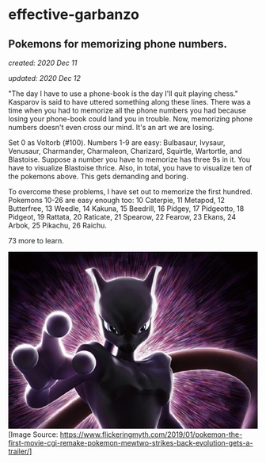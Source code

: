 # effective-garbanzo
## Pokemons for memorizing phone numbers. 
*created: 2020 Dec 11*

*updated: 2020 Dec 12*

"The day I have to use a phone-book is the day I'll quit playing chess." Kasparov is said to have uttered something along these lines. There was a time when you had to memorize all the phone numbers you had because losing your phone-book could land you in trouble. Now, memorizing phone numbers doesn't even cross our mind. It's an art we are losing. 

Set 0 as Voltorb (#100). Numbers 1-9 are easy: Bulbasaur, Ivysaur, Venusaur, Charmander, Charmaleon, Charizard, Squirtle, Wartortle, and Blastoise. Suppose a number you have to memorize has three 9s in it. You have to visualize Blastoise thrice. Also, in total, you have to visualize ten of the pokemons above. This gets demanding and boring.

To overcome these problems, I have set out to memorize the first hundred. Pokemons 10-26 are easy enough too: 10 Caterpie, 11 Metapod, 12 Butterfree, 13 Weedle, 14 Kakuna, 15 Beedrill, 16 Pidgey, 17 Pidgeotto, 18 Pidgeot, 19 Rattata, 20 Raticate, 21 Spearow, 22 Fearow, 23 Ekans, 24 Arbok, 25 Pikachu, 26 Raichu.

73 more to learn. 


![Mewtwo](https://github.com/13saints/effective-garbanzo/blob/main/images/download.jpg?raw=true)
[Image Source: https://www.flickeringmyth.com/2019/01/pokemon-the-first-movie-cgi-remake-pokemon-mewtwo-strikes-back-evolution-gets-a-trailer/]
